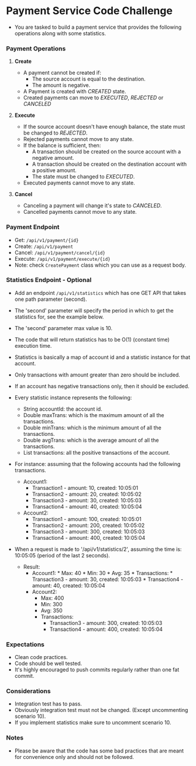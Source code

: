 
# Payment Service Code Challenge

* You are tasked to build a payment service that provides the following operations along with some statistics.

### Payment Operations

1. **Create**
     * A payment cannot be created if:
         * The source account is equal to the destination.
         * The amount is negative.
     * A Payment is created with *CREATED* state.
     * Created payments can move to *EXECUTED*, *REJECTED* or *CANCELED*

2. **Execute**
     * If the source account doesn't have enough balance, the state must be changed to *REJECTED*.
     * Rejected payments cannot move to any state.
     * If the balance is sufficient, then:
         * A transaction should be created on the source account with a negative amount.
         * A transaction should be created on the destination account with a positive amount.
         * The state must be changed to *EXECUTED*.
     * Executed payments cannot move to any state.

3. **Cancel**
     * Canceling a payment will change it's state to *CANCELED*.
     * Cancelled payments cannot move to any state.


### Payment Endpoint
* Get: `/api/v1/payment/{id}`
* Create: `/api/v1/payment`
* Cancel: `/api/v1/payment/cancel/{id}`
* Execute: `/api/v1/payment/execute/{id}`
* Note: check `CreatePayment` class which you can use as a request body.

### Statistics Endpoint - Optional

* Add an endpoint `/api/v1/statistics` which has one GET API that takes one path parameter (second).
* The 'second' parameter will specify the period in which to get the statistics for, see the example below.
* The 'second' parameter max value is 10.
* The code that will return statistics has to be O(1) (constant time) execution time.
* Statistics is basically a map of account id and a statistic instance for that account.
* Only transactions with amount greater than zero should be included.
* If an account has negative transactions only, then it should be excluded.


* Every statistic instance represents the following:
    * String accountId: the account id.
    * Double maxTrans: which is the maximum amount of all the transactions.
    * Double minTrans: which is the minimum amount of all the transactions.
    * Double avgTrans: which is the average amount of all the transactions.
    * List transactions: all the positive transactions of the account.
   
   
* For instance: assuming that the following accounts had the following transactions.
    * Account1:
        * Transaction1 - amount: 10, created: 10:05:01
        * Transaction2 - amount: 20, created: 10:05:02
        * Transaction3 - amount: 30, created: 10:05:03
        * Transaction4 - amount: 40, created: 10:05:04
    * Account2:
        * Transaction1 - amount: 100, created: 10:05:01
        * Transaction2 - amount: 200, created: 10:05:02
        * Transaction3 - amount: 300, created: 10:05:03
        * Transaction4 - amount: 400, created: 10:05:04
    
    
 * When a request is made to '/api/v1/statistics/2', assuming the time is: 10:05:05 (period of the last 2 seconds).
     * Result:
         * Account1:
               * Max: 40
               * Min: 30
               * Avg: 35
               * Transactions:
                   * Transaction3 - amount: 30, created: 10:05:03
                   * Transaction4 - amount: 40, created: 10:05:04
         * Account2:
             * Max: 400
             * Min: 300
             * Avg: 350
             * Transactions:
                 * Transaction3 - amount: 300, created: 10:05:03
                 * Transaction4 - amount: 400, created: 10:05:04


### Expectations

* Clean code practices.
* Code should be well tested.
* It's highly encouraged to push commits regularly rather than one fat commit.


### Considerations

* Integration test has to pass.
* Obviously integration test must not be changed. (Except uncommenting scenario 10).
* If you implement statistics make sure to uncomment scenario 10.


### Notes

* Please be aware that the code has some bad practices 
  that are meant for convenience only and should not be followed.